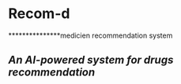 # Recom-d
***************medicien recommendation system
## *An AI-powered system for drugs recommendation*
